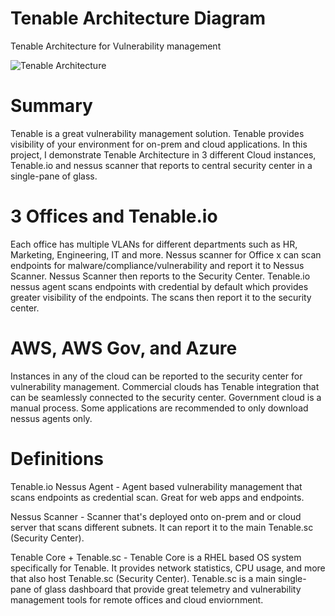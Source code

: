 # Tenable Architecture Diagram
Tenable Architecture for Vulnerability management


![Tenable Architecture](https://user-images.githubusercontent.com/31784131/175198631-1b1dff9b-f316-4669-a929-92f7c42a1590.png)

# Summary
Tenable is a great vulnerability management solution. Tenable provides visibility of your environment for on-prem and cloud applications. In this project, I demonstrate Tenable Architecture in 3 different Cloud instances, Tenable.io and nessus scanner that reports to central security center in a single-pane of glass.

# 3 Offices and Tenable.io
Each office has multiple VLANs for different departments such as HR, Marketing, Engineering, IT and more. Nessus scanner for Office x can scan endpoints for malware/compliance/vulnerability and report it to Nessus Scanner. Nessus Scanner then reports to the Security Center. Tenable.io nessus agent scans endpoints with credential by default which provides greater visibility of the endpoints. The scans then report it to the security center.

# AWS, AWS Gov, and Azure
Instances in any of the cloud can be reported to the security center for vulnerability management. Commercial clouds has Tenable integration that can be seamlessly connected to the security center. Government cloud is a manual process. Some applications are recommended to only download nessus agents only.

# Definitions
Tenable.io Nessus Agent - Agent based vulnerability management that scans endpoints as credential scan. Great for web apps and endpoints.

Nessus Scanner - Scanner that's deployed onto on-prem and or cloud server that scans different subnets. It can report it to the main Tenable.sc (Security Center).

Tenable Core + Tenable.sc - Tenable Core is a RHEL based OS system specifically for Tenable. It provides network statistics, CPU usage, and more that also host Tenable.sc (Security Center). Tenable.sc is a main single-pane of glass dashboard that provide great telemetry and vulnerability management tools for remote offices and cloud enviornment.

